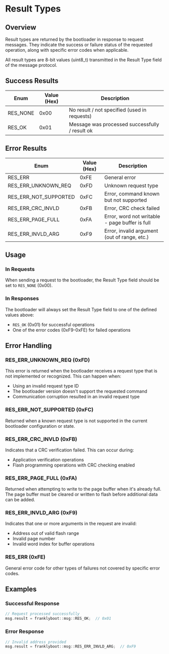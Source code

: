 # Result Types

## Overview

Result types are returned by the bootloader in response to request messages. They indicate the success or failure status of the requested operation, along with specific error codes when applicable.

All result types are 8-bit values (uint8_t) transmitted in the Result Type field of the message protocol.

## Success Results

| Enum | Value (Hex) | Description |
|------|-------------|-------------|
| RES_NONE | 0x00 | No result / not specified (used in requests) |
| RES_OK | 0x01 | Message was processed successfully / result ok |

## Error Results

| Enum | Value (Hex) | Description |
|------|-------------|-------------|
| RES_ERR | 0xFE | General error |
| RES_ERR_UNKNOWN_REQ | 0xFD | Unknown request type |
| RES_ERR_NOT_SUPPORTED | 0xFC | Error, command known but not supported |
| RES_ERR_CRC_INVLD | 0xFB | Error, CRC check failed |
| RES_ERR_PAGE_FULL | 0xFA | Error, word not writable - page buffer is full |
| RES_ERR_INVLD_ARG | 0xF9 | Error, invalid argument (out of range, etc.) |

## Usage

### In Requests
When sending a request to the bootloader, the Result Type field should be set to `RES_NONE` (0x00).

### In Responses
The bootloader will always set the Result Type field to one of the defined values above:
- `RES_OK` (0x01) for successful operations
- One of the error codes (0xF9-0xFE) for failed operations

## Error Handling

### RES_ERR_UNKNOWN_REQ (0xFD)
This error is returned when the bootloader receives a request type that is not implemented or recognized. This can happen when:
- Using an invalid request type ID
- The bootloader version doesn't support the requested command
- Communication corruption resulted in an invalid request type

### RES_ERR_NOT_SUPPORTED (0xFC)
Returned when a known request type is not supported in the current bootloader configuration or state.

### RES_ERR_CRC_INVLD (0xFB)
Indicates that a CRC verification failed. This can occur during:
- Application verification operations
- Flash programming operations with CRC checking enabled

### RES_ERR_PAGE_FULL (0xFA)
Returned when attempting to write to the page buffer when it's already full. The page buffer must be cleared or written to flash before additional data can be added.

### RES_ERR_INVLD_ARG (0xF9)
Indicates that one or more arguments in the request are invalid:
- Address out of valid flash range
- Invalid page number
- Invalid word index for buffer operations

### RES_ERR (0xFE)
General error code for other types of failures not covered by specific error codes.

## Examples

### Successful Response
```cpp
// Request processed successfully
msg.result = franklyboot::msg::RES_OK;  // 0x01
```

### Error Response
```cpp
// Invalid address provided
msg.result = franklyboot::msg::RES_ERR_INVLD_ARG;  // 0xF9
```